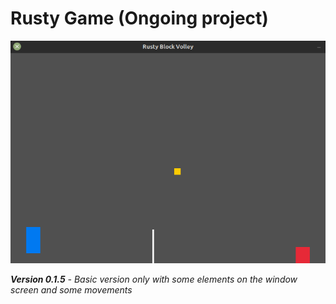 # Rusty Game (Ongoing project)

<img src="./images/rbv.gif" alt="Rust Block Volley Gif">

***Version 0.1.5** - Basic version only with some elements on the window screen and some movements*
